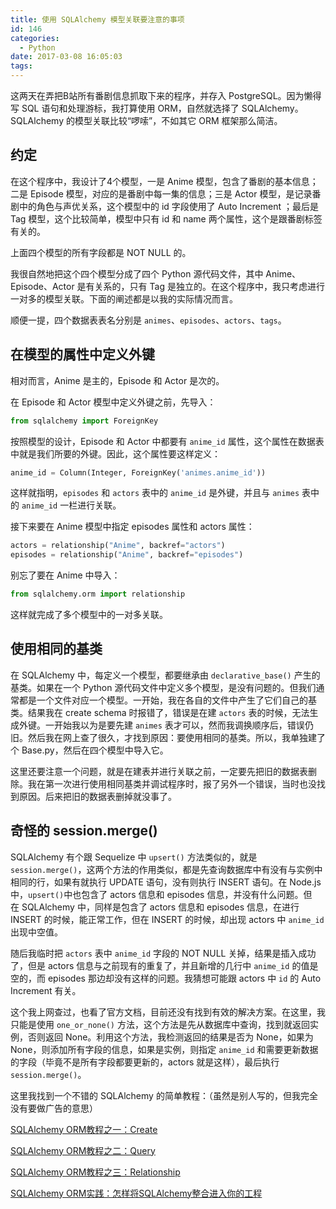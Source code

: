 ```yaml
---
title: 使用 SQLAlchemy 模型关联要注意的事项
id: 146
categories:
  - Python
date: 2017-03-08 16:05:03
tags:
---
```


这两天在弄把B站所有番剧信息抓取下来的程序，并存入 PostgreSQL。因为懒得写 SQL 语句和处理游标，我打算使用 ORM，自然就选择了 SQLAlchemy。SQLAlchemy 的模型关联比较“啰嗦”，不如其它 ORM 框架那么简洁。

## 约定

在这个程序中，我设计了4个模型，一是 Anime 模型，包含了番剧的基本信息；二是 Episode 模型，对应的是番剧中每一集的信息；三是 Actor 模型，是记录番剧中的角色与声优关系，这个模型中的 id 字段使用了 Auto Increment ；最后是 Tag 模型，这个比较简单，模型中只有 id 和 name 两个属性，这个是跟番剧标签有关的。

上面四个模型的所有字段都是 NOT NULL 的。

我很自然地把这个四个模型分成了四个 Python 源代码文件，其中 Anime、Episode、Actor 是有关系的，只有 Tag 是独立的。在这个程序中，我只考虑进行一对多的模型关联。下面的阐述都是以我的实际情况而言。

顺便一提，四个数据表表名分别是 `animes`、`episodes`、`actors`、`tags`。

## 在模型的属性中定义外键

相对而言，Anime 是主的，Episode 和 Actor 是次的。

在 Episode 和 Actor 模型中定义外键之前，先导入：

```python
from sqlalchemy import ForeignKey
```

按照模型的设计，Episode 和 Actor 中都要有 `anime_id` 属性，这个属性在数据表中就是我们所要的外键。因此，这个属性要这样定义：

```python
anime_id = Column(Integer, ForeignKey('animes.anime_id'))
```

这样就指明，`episodes` 和 `actors` 表中的 `anime_id` 是外键，并且与 `animes` 表中的 `anime_id` 一栏进行关联。

接下来要在 Anime 模型中指定 episodes 属性和 actors 属性：

```python
actors = relationship("Anime", backref="actors")
episodes = relationship("Anime", backref="episodes")
```

别忘了要在 Anime 中导入：

```python
from sqlalchemy.orm import relationship
```
这样就完成了多个模型中的一对多关联。

## 使用相同的基类

在 SQLAlchemy 中，每定义一个模型，都要继承由 `declarative_base()` 产生的基类。如果在一个 Python 源代码文件中定义多个模型，是没有问题的。但我们通常都是一个文件对应一个模型。一开始，我在各自的文件中产生了它们自己的基类。结果我在 create schema 时报错了，错误是在建 `actors` 表的时候，无法生成外键。一开始我以为是要先建 `animes` 表才可以，然而我调换顺序后，错误仍旧。然后我在网上查了很久，才找到原因：要使用相同的基类。所以，我单独建了个 Base.py，然后在四个模型中导入它。

这里还要注意一个问题，就是在建表并进行关联之前，一定要先把旧的数据表删除。我在第一次进行使用相同基类并调试程序时，报了另外一个错误，当时也没找到原因。后来把旧的数据表删掉就没事了。

## 奇怪的 session.merge()

SQLAlchemy 有个跟 Sequelize 中 `upsert()` 方法类似的，就是 `session.merge()`，这两个方法的作用类似，都是先查询数据库中有没有与实例中相同的行，如果有就执行 UPDATE 语句，没有则执行 INSERT 语句。在 Node.js 中，`upsert()`中也包含了 actors 信息和 episodes 信息，并没有什么问题。但在 SQLAlchemy 中，同样是包含了 actors 信息和 episodes 信息，在进行 INSERT 的时候，能正常工作，但在 INSERT 的时候，却出现 actors 中 `anime_id` 出现中空值。

随后我临时把 `actors` 表中 `anime_id` 字段的 NOT NULL 关掉，结果是插入成功了，但是 actors 信息与之前现有的重复了，并且新增的几行中 `anime_id` 的值是空的，而 episodes 那边却没有这样的问题。我猜想可能跟 actors 中 `id` 的 Auto Increment 有关。

这个我上网查过，也看了官方文档，目前还没有找到有效的解决方案。在这里，我只能是使用 `one_or_none()` 方法，这个方法是先从数据库中查询，找到就返回实例，否则返回 None。利用这个方法，我检测返回的结果是否为 None，如果为 None，则添加所有字段的信息，如果是实例，则指定 `anime_id` 和需要更新数据的字段（毕竟不是所有字段都要更新的，actors 就是这样），最后执行 `session.merge()`。

这里我找到一个不错的 SQLAlchemy 的简单教程：（虽然是别人写的，但我完全没有要做广告的意思）

[SQLAlchemy ORM教程之一：Create](http://www.jianshu.com/p/0d234e14b5d3)

[SQLAlchemy ORM教程之二：Query](http://www.jianshu.com/p/8d085e2f2657)

[SQLAlchemy ORM教程之三：Relationship](http://www.jianshu.com/p/9771b0a3e589)

[SQLAlchemy ORM实践：怎样将SQLAlchemy整合进入你的工程](http://www.jianshu.com/p/28d3f5079f50)
